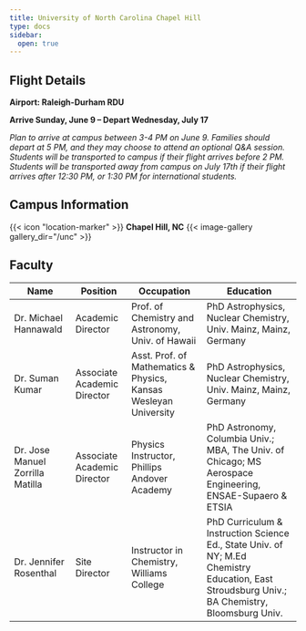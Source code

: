```yaml
---
title: University of North Carolina Chapel Hill
type: docs
sidebar:
  open: true
---
```


## Flight Details
**Airport: Raleigh-Durham RDU**

**Arrive Sunday, June 9 – Depart Wednesday, July 17**

*Plan to arrive at campus between 3-4 PM on June 9. Families should depart at 5 PM, and they may choose to attend an optional Q&A session. Students will be transported to campus if their flight arrives before 2 PM. Students will be transported away from campus on July 17th if their flight arrives after 12:30 PM, or 1:30 PM for international students.*

## Campus Information
{{< icon "location-marker" >}} **Chapel Hill, NC**
{{< image-gallery gallery_dir="/unc" >}}

## Faculty
   Name                             | Position                      | Occupation | Education
------------------------------------|-----------                    |------------|----------
Dr. Michael Hannawald               | Academic Director             | Prof. of Chemistry and Astronomy, Univ. of Hawaii | PhD Astrophysics, Nuclear Chemistry, Univ. Mainz, Mainz, Germany 
Dr. Suman Kumar                     | Associate Academic Director   | Asst. Prof. of Mathematics & Physics, Kansas Wesleyan University | PhD Astrophysics, Nuclear Chemistry, Univ. Mainz, Mainz, Germany 
Dr. Jose Manuel Zorrilla Matilla    | Associate Academic Director   | Physics Instructor, Phillips Andover Academy | PhD Astronomy, Columbia Univ.; MBA, The Univ. of Chicago; MS Aerospace Engineering, ENSAE-Supaero & ETSIA
Dr. Jennifer Rosenthal              | Site Director                 | Instructor in Chemistry, Williams College  | PhD Curriculum & Instruction Science Ed., State Univ. of NY; M.Ed Chemistry Education, East Stroudsburg Univ.; BA Chemistry, Bloomsburg Univ.